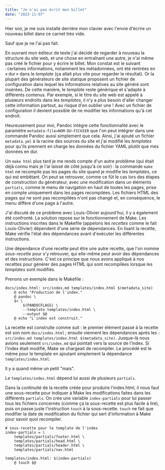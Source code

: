 ```yaml
---
title: "Je n'ai pas écrit mon billet"
date: "2023-11-07"
---
```


Hier soir, je me suis installé derrière mon clavier avec l'envie d'écrire un nouveau billet dans ce carnet très vide.

Sauf que je ne l'ai pas fait.

En ouvrant mon éditeur de texte j'ai décidé de regarder à nouveau la structure du site web, et une chose en entraînant une autre, je n'ai même pas créé le fichier pour y écrire le billet.
Mon constat est le suivant : certaines informations, notamment les métadonnées, ont été rentrées en « dur » dans le _template_ (ça allait plus vite pour regarder le résultat).
Or la plupart des générateurs de site statique proposent un fichier de configuration dans lequel les informations relatives au site généré sont insérées.
De cette manière, le _template_ reste générique et s'adapte à différents contenus.
Par exemple, si le titre du site web est appelé à plusieurs endroits dans les _templates_, il n'y a plus besoin d'aller changer cette information partout, au risque d'en oublier une !
Avec un fichier de configuration il devient possible de ne modifier les informations qu'à cet endroit.

Heureusement pour moi, Pandoc intègre cette fonctionnalité avec le paramètre `metadata-file=NOM-DU-FICHIER` que l'on peut intégrer dans une commande Pandoc aussi simplement que cela.
Ainsi, j'ai ajouté un fichier `metadata.yml` à la racine des sources du site et j'ai modifié les _templates_ pour qu'ils prennent en charge les données du fichier YAML plutôt que mes données en dur.

Un `make html` plus tard je me rends compte d'un autre problème (qui était déjà connu mais je l'ai laissé de côté jusqu'à ce soir) : la commande `make html` ne recompile pas les pages du site quand je modifie les _templates_, ce qui est embêtant.
On peut se retrouver, comme ce fût le cas lors des étapes de construction du générateur, avec une modification dans un éléments `partials`, comme le menu de navigation en haut de toutes les pages, prise en compte uniquement dans les pages recompilées.
Les fichiers HTML des pages qui ne sont pas recompilées n'ont pas changé et, en conséquence, le menu diffère d'une page à l'autre.

J'ai discuté de ce problème avec Louis-Olivier aujourd'hui, il y a également été confronté.
La solution repose sur le fonctionnement de Make.
Les instructions inscrites dans le Makefile (appelons les _recettes_ comme le fait Louis-Olivier) dépendent d'une série de dépendances.
En lisant la recette, Make vérifie l'état des dépendances avant d'exécuter les différentes instructions.

Une dépendance d'une recette peut être une autre recette, que l'on nomme _sous-recette_ pour s'y retrouver, qui elle-même peut avoir des dépendances et des instructions.
C'est ce principe que nous avons appliqué à nos recettes pour générer des pages HTML qui sont recompilées lorsque les _templates_ sont modifiés.

Prenons un exemple dans le Makefile : 

```
docs/index.html: src/index.md templates/index.html $(metadata_site)
	@ echo "Production de l'index."
	@ pandoc \
  	$< \
		$(PANDOCFLAGS) \
		--template templates/index.html \
		--output $@
	@ echo "L'index est construit."
```

La recette est construite comme suit : le premier élément passé à la recette est son nom `docs/index.html` ; ensuite viennent les dépendances après les `: src/index.md templates/index.html $(metadata_site)`.
Jusque-là nous avions seulement `src/index.md` qui pointait vers la source de l'index. Si l'index était modifié, Make se chargeait de recompiler.
Le procédé est le même pour le template en ajoutant simplement la dépendance `templates/index.html`.

Il y a quand même un petit "mais". 

Le `templates/index.html` dépend lui aussi de plusieurs `partials`.

Dans la continuité de la recette créée pour produire l'index.html, il nous faut une sous-recette pour indiquer à Make les modifications faites dans les différents `partials`.
On crée une variable `index-partials` pour lui passer tous les fichiers concernés (comme ça la sous-recette est plus facile à lire), puis on passe juste l'instruction `touch` à la sous-recette. `touch` ne fait que modifier la date de modification du fichier qui sert d'information à Make pour savoir quoi recompiler.

```
# sous-recette pour le template de l'index
index-partials = \
	templates/partials/footer.html \
	templates/partials/head.html \
	templates/partials/header.html \
	templates/partials/nav.html

templates/index.html: $(index-partials)
	@ touch $@
```
